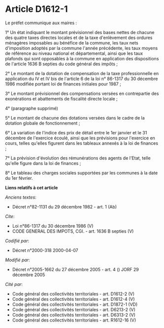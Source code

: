 # Article D1612-1

Le préfet communique aux maires : 

1° Un état indiquant le montant prévisionnel des bases nettes de chacune des quatre taxes directes locales et de la taxe
d'enlèvement des ordures ménagères imposables au bénéfice de la commune, les taux nets d'imposition adoptés par la commune
l'année précédente, les taux moyens de référence au niveau national et départemental, ainsi que les taux plafonds qui sont
opposables à la commune en application des dispositions de l'article 1636 B septies du code général des impôts ; 

2° Le montant de la dotation de compensation de la taxe professionnelle en application du IV et IV bis de l'article 6 de la
loi n° 86-1317 du 30 décembre 1986 modifiée portant loi de finances initiales pour 1987 ; 

3° Le montant prévisionnel des compensations versées en contrepartie des exonérations et abattements de fiscalité directe
locale ; 

4° (paragraphe supprimé) 

5° Le montant de chacune des dotations versées dans le cadre de la dotation globale de fonctionnement ; 

6° La variation de l'indice des prix de détail entre le 1er janvier et le 31 décembre de l'exercice écoulé, ainsi que les
prévisions pour l'exercice en cours, telles qu'elles figurent dans les tableaux annexés à la loi de finances ; 

7° La prévision d'évolution des rémunérations des agents de l'Etat, telle qu'elle figure dans la loi de finances ; 

8° Le tableau des charges sociales supportées par les communes à la date du 1er février.

**Liens relatifs à cet article**

_Anciens textes_:

  - Décret n°82-1131 du 29 décembre 1982 - art. 1 (Ab)

_Cite_:

  - Loi n°86-1317 du 30 décembre 1986 (V)
  - CODE GENERAL DES IMPOTS, CGI. - art. 1636 B septies (V)

_Codifié par_:

  - Décret n°2000-318 2000-04-07

_Modifié par_:

  - Décret n°2005-1662 du 27 décembre 2005 - art. 4 () JORF 29 décembre 2005

_Cité par_:

  - Code général des collectivités territoriales - art. D1612-2 (V)
  - Code général des collectivités territoriales - art. D1612-4 (V)
  - Code général des collectivités territoriales - art. D1872-1 (VD)
  - Code général des collectivités territoriales - art. D6213-2 (V)
  - Code général des collectivités territoriales - art. D6313-2 (V)
  - Code général des collectivités territoriales - art. R1612-16 (V)
